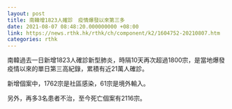 ```yaml
---
layout: post
title: 南韓增1823人確診　疫情爆發以來第三多
date: 2021-08-07 08:48:20.000000000 +08:00
link: https://news.rthk.hk/rthk/ch/component/k2/1604752-20210807.htm
categories: rthk
---
```


南韓過去一日新增1823人確診新型肺炎，時隔10天再次超過1800宗，是當地爆發疫情以來的單日第三高紀錄，累積有近21萬人確診。

新增個案中，1762宗是社區感染，61宗是境外輸入。

另外，再多3名患者不治，至今死亡個案有2116宗。
